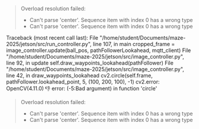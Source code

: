 > Overload resolution failed:
>  - Can't parse 'center'. Sequence item with index 0 has a wrong type
>  - Can't parse 'center'. Sequence item with index 0 has a wrong type

Traceback (most recent call last):
  File "/home/student/Documents/maze-2025/jetson/src/run_controller.py", line 107, in main
    cropped_frame = image_controller.update(ball_pos, pathFollowerLookahead, mqtt_client)
  File "/home/student/Documents/maze-2025/jetson/src/image_controller.py", line 92, in update
    self.draw_waypoints_lookahead(pathFollower)
  File "/home/student/Documents/maze-2025/jetson/src/image_controller.py", line 42, in draw_waypoints_lookahead
    cv2.circle(self.frame, pathFollower.lookahead_point, 5, (100, 200, 100), -1)
cv2.error: OpenCV(4.11.0) :-1: error: (-5:Bad argument) in function 'circle'
> Overload resolution failed:
>  - Can't parse 'center'. Sequence item with index 0 has a wrong type
>  - Can't parse 'center'. Sequence item with index 0 has a wrong type

